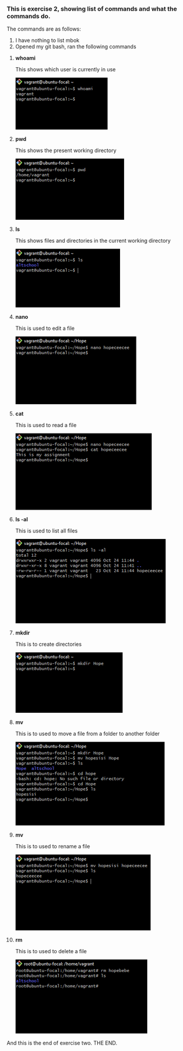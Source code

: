 ### This is exercise 2, showing list of commands and what the commands do.
The commands are as follows:
<ol>
    <li> I have nothing to list mbok </li>
    <li> Opened my git bash, ran the following commands </li>
</ol>

<ol> 
<li> <b>whoami</b>
<p> This shows which user is currently in use </p> </li>

![whoami](../images/e2whoami.png "whoami screenshot") 


<li> <b>pwd</b>
<p> This shows the present working directory </p> </li>

![pwd](../images/e2pwd.png "pwd screenshot") 


<li> <b>ls</b>
<p> This shows files and directories in the current working directory </p> </li>

![ls](../images/e2ls.png "ls")


<li> <b>nano</b>
<p> This is used to edit a file </p> </li>

![nano](../images/e2editfile.png "nano")


<li> <b>cat</b>
<p> This is used to read a file </p> </li>

![cat](../images/e2catlist.png "cat")


<li> <b>ls -al</b>
<p> This is used to list all files </p> </li>

![lsal](../images/e2lsal.png "lsal")


<li> <b>mkdir</b>
<p> This is to create directories </p> </li>

![lsal](../images/e2mkdir.png "lsal")

<li> <b>mv</b>
<p> This is to used to move a file from a folder to another folder </p> </li>

![mvfile](../images/e2mvfile.png "mvfile")


<li> <b>mv</b>
<p> This is to used to rename a file </p> </li>

![mvfile](../images/e2rename.png "mvfile")


<li> <b>rm</b>
<p> This is to used to delete a file </p> </li>

![mvfile](../images/e2rm.png "rmfile")
</ol>


<p> And this is the end of exercise two. THE END. </p>